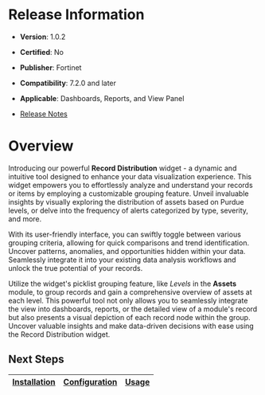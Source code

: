 # Release Information

- **Version**: 1.0.2

- **Certified**: No

- **Publisher**: Fortinet  

- **Compatibility**: 7.2.0 and later

- **Applicable**: Dashboards, Reports, and View Panel

- [Release Notes](./widget/release_notes.md)


# Overview

Introducing our powerful **Record Distribution** widget - a dynamic and intuitive tool designed to enhance your data visualization experience. This widget empowers you to effortlessly analyze and understand your records or items by employing a customizable grouping feature. Unveil invaluable insights by visually exploring the distribution of assets based on Purdue levels, or delve into the frequency of alerts categorized by type, severity, and more.

With its user-friendly interface, you can swiftly toggle between various grouping criteria, allowing for quick comparisons and trend identification. Uncover patterns, anomalies, and opportunities hidden within your data. Seamlessly integrate it into your existing data analysis workflows and unlock the true potential of your records.

Utilize the widget's picklist grouping feature, like *Levels* in the **Assets** module, to group records and gain a comprehensive overview of assets at each level. This powerful tool not only  allows you to seamlessly integrate the view into dashboards, reports, or the detailed view of a module's record but also presents a visual depiction of each record node within the group. Uncover valuable insights and make data-driven decisions with ease using the Record Distribution widget.

## Next Steps

| [Installation](./docs/setup.md#installation) | [Configuration](./docs/setup.md#configuration) | [Usage](./docs/usage.md) |
| -------------------------------------------- | ---------------------------------------------- | ------------------------ |
